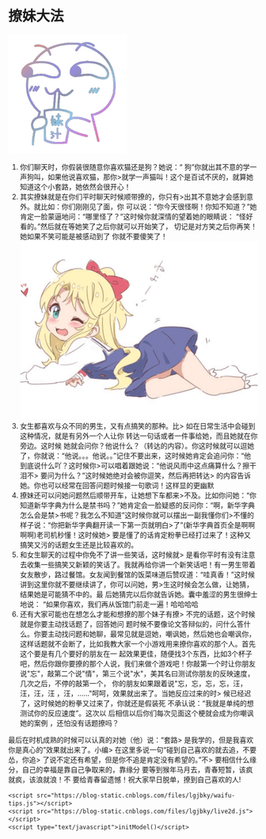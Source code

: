 # 撩妹大法                                        
![](1.png)
1. 你们聊天时，你假装很随意你喜欢猫还是狗？她说：“
狗”你就出其不意的学一声狗叫，如果他说喜欢猫，那你>就学一声猫叫！这个是百试不厌的，就算她知道这个小套路，她依然会很开心！                              
2. 其实撩妹就是在你们平时聊天时候顺带撩的，你只有>出其不意她才会感到意外。就比如：你们刚刚见了面，你
可以说：“你今天很怪啊！你知不知道？”她肯定一脸蒙逼地问：“哪里怪了？”这时候你就深情的望着她的眼睛说：
“怪好看的。”然后就在等她笑了之后你就可以开始笑了，
切记是对方笑之后你再笑！她如果不笑可能是被感动到了
你就不要傻笑了！                                  
![](2.jpg)
3. 女生都喜欢与众不同的男生，又有点搞笑的那种。比>
如在日常生活中会碰到这种情况，就是有另外一个人让你
转达一句话或者一件事给她，而且她就在你旁边。这时候
她就会问你？他说什么？（转达的内容）。你这时候就可以逗她了，你就说：“他说。。。他说。。”记住不要出来，这时候她肯定会追问你：“他到底说什么吖？这时候你>可以唱着跟她说：“他说风雨中这点痛算什么？擦干泪不>
要问为什么？”这时候她绝对会被你逗笑，然后再把转达>
的内容告诉她。你也可以经常在回答问题时候接一句歌词！这样显的更幽默                                  
4. 撩妹还可以问她问题然后顺带开车，让她想下车都来>不及。比如你问她：“你知道新华字典为什么是禁书吗？”她肯定会一脸疑惑的反问你：“啊，新华字典怎么会是禁>书呢？我怎么不知道”这时候你就可以摆出一副我懂你们>不懂的样子说：“你把新华字典翻开读一下第一页就明白>了”(新华字典首页全是啊啊啊啊)老司机秒懂！这时候她>
要是懂了的话肯定粉拳已经打过来了！这种又搞笑又污的话题女生还是比较喜欢的。                          
5. 和女生聊天的过程中你免不了讲一些笑话，这时候就>
是看你平时有没有注意去收集一些搞笑又新颖的笑话了。我就再给你讲一个新笑话吧！有一男生带着女友散步，路过餐馆。女友闻到餐馆的饭菜味道后赞叹道：“哇真香！”这时候讲到这里你就不要继续讲了，你可以问她，男>生这时候会怎么做，让她猜，结果她是可能猜不中的。最
后她猜完以后你就告诉她。囊中羞涩的男生很绅士地说：
“如果你喜欢，我们再从饭馆门前走一遍！哈哈哈哈     
6. 还有大家可能也在想怎么才能和想撩的那个妹子有撩>
不完的话题，这个时候就是你要主动找话题了，回答她问
题时候不要像论文答辩似的，问什么答什么。你要主动找问题和她聊，最常见就是逗她，嘲讽她，然后她也会嘲讽你，这样话题就不会断了，比如我教大家一个小游戏用来撩你喜欢的那个人。首先这个要是有几个要好的朋友在一
起效果更佳，随便找3个东西，比如3个杯子吧，然后你跟你要撩的那个人说，我们来做个游戏吧！你敲第一个时让你朋友说"忘"，敲第二个说"情"，第三个说"水"，美其名曰测试你朋友的反映速度，几次之后，不停的敲第一个， 你的朋友如果跟着说"忘，忘，忘，忘，汪，汪，汪，汪
，汪，......"呵呵，效果就出来了。当她反应过来的时>
候已经迟了，这时候她的粉拳又过来了，你就还是假装死
不承认说：“我就是单纯的想测试你的反应速度”。这次以
后相信以后你们每次见面这个梗就会成为你嘲讽她的案例
，还怕没有话题撩吗？

最后在时机成熟的时候可以认真的对她（他）说：“套路>
是我学的，但是我喜欢你是真心的”效果就出来了。小编>
在这里多说一句“碰到自己喜欢的就去追，不要怂，你追>
了说不定还有希望，但是你不追是肯定没有希望的。”不>
要相信什么缘分，自己的幸福是靠自己争取来的，靠缘分
要等到猴年马月去，青春短暂，该疯就疯，该浪就浪！不
要给青春留遗憾！祝大家早日脱单，撩到自己喜欢的人!
<!DOCTYPE html>
<html xmlns="http://www.w3.org/1999/xhtml">
<head>
    <meta http-equiv="Content-Type" content="text/html; charset=UTF-8" />
    <link rel="stylesheet" type="text/css" href="https://blog-static.cnblogs.com/files/lgjbky/waifu.css"/>
    <link rel="stylesheet" type="text/css" href="https://blog-static.cnblogs.com/files/lgjbky/flat-ui.min.css"/>
</head>
<body>    
    <div class="waifu">
        <div class="waifu-tips"></div>
        <canvas id="live2d" width="280" height="250" class="live2d"></canvas>
        <div class="waifu-tool">
            <span class="fui-home"></span>
            <span class="fui-chat"></span>
            <span class="fui-eye"></span>
            <span class="fui-user"></span>
            <span class="fui-photo"></span>
            <span class="fui-info-circle"></span>
            <span class="fui-cross"></span>
        </div>
    </div>
        
    <script src="https://blog-static.cnblogs.com/files/lgjbky/waifu-tips.js"></script>
    <script src="https://blog-static.cnblogs.com/files/lgjbky/live2d.js"></script>
    <script type="text/javascript">initModel()</script>
</body>
</html>
